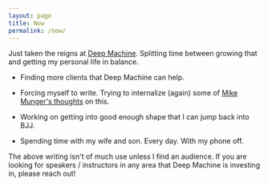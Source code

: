 ```yaml
---
layout: page
title: Now
permalink: /now/
---
```


Just taken the reigns at [Deep Machine](https://www.deepmachine.com).  Splitting time between growing that and getting my personal life in balance.

- Finding more clients that Deep Machine can help.

- Forcing myself to write.  Trying to internalize (again) some of [Mike Munger's thoughts](http://chronicle.com/article/10-Tips-on-How-to-Write-Less/124268) on this.

- Working on getting into good enough shape that I can jump back into BJJ.

- Spending time with my wife and son.  Every day.  With my phone off.

The above writing isn't of much use unless I find an audience.  If you are looking for speakers / instructors in any area that Deep Machine is investing in, please reach out!